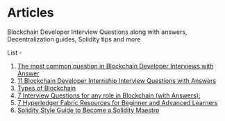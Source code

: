 # Articles
Blockchain Developer Interview Questions along with answers, Decentralization guides, Solidity tips and more

List -

1. [The most common question in Blockchain Developer Interviews with Answer](https://www.linkedin.com/feed/update/urn:li:activity:6977891904763887616/)
2. [11 Blockchain Developer Internship Interview Questions with Answers](https://www.linkedin.com/feed/update/urn:li:activity:6902123037425295360/)
3. [Types of Blockchain](https://www.linkedin.com/posts/pankaj-jagtap_28daysofweb3-blockchaintechnology-web3-activity-6894316534710579200-P9zc/?utm_source=linkedin_share&utm_medium=member_desktop_web)
4. [7 Interview Questions for any role in Blockchain (with Answers):](https://www.linkedin.com/feed/update/urn:li:activity:6980791984609267712/)
5. [7 Hyperledger Fabric Resources for Beginner and Advanced Learners](https://www.linkedin.com/posts/pankaj-jagtap_hyperledgerfabric-resourcesharing-blockchaintechnology-activity-7018860983146164224-mHMu?utm_source=share&utm_medium=member_desktop)
6. [Solidity Style Guide to Become a Solidity Maestro](https://www.linkedin.com/posts/pankaj-jagtap_solidity-smartcontract-styleguide-activity-7075361773326860288--X65?utm_source=share&utm_medium=member_desktop)
